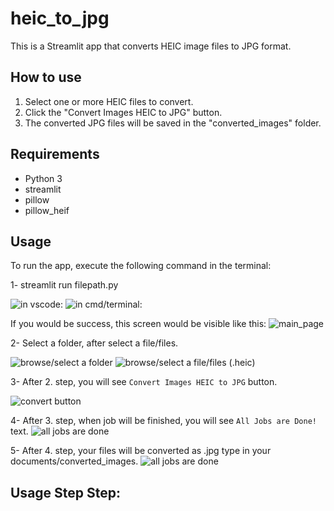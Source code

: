 

# heic_to_jpg

This is a Streamlit app that converts HEIC image files to JPG format.


## How to use

1. Select one or more HEIC files to convert.
2. Click the "Convert Images HEIC to JPG" button.
3. The converted JPG files will be saved in the "converted_images" folder.

## Requirements

- Python 3 
- streamlit
- pillow
- pillow_heif

## Usage

To run the app, execute the following command in the terminal:

 1- streamlit run filepath.py
 
 ![in vscode: ](https://github.com/hasanbarisgok/heic_to_jpg/blob/main/images_from_app/vscode_terminal.png)
 ![in cmd/terminal:](https://github.com/hasanbarisgok/heic_to_jpg/blob/main/images_from_app/cmd_terminal.png)
 
If you would be success, this screen would be visible like this:
 ![main_page]( https://github.com/hasanbarisgok/heic_to_jpg/blob/main/images_from_app/main_page.png)

2- Select a folder, after select a file/files. 

![browse/select a folder](https://github.com/hasanbarisgok/heic_to_jpg/blob/main/images_from_app/browse_folder.png)
![browse/select a file/files `(.heic)`](https://github.com/hasanbarisgok/heic_to_jpg/blob/main/images_from_app/browse_files.png)

3- After 2. step, you will see `Convert Images HEIC to JPG` button.

![convert button](https://github.com/hasanbarisgok/heic_to_jpg/blob/main/images_from_app/convert_images.png)

4- After 3. step, when job will be finished, you will see `All Jobs are Done!` text.
![all jobs are done](https://github.com/hasanbarisgok/heic_to_jpg/blob/main/images_from_app/jobs_finished.png)

5- After 4. step, your files will be converted as .jpg type in your documents/converted_images. 
![all jobs are done](https://github.com/hasanbarisgok/heic_to_jpg/blob/main/images_from_app/images.png)







 
 

 
 
 


## Usage Step Step:





